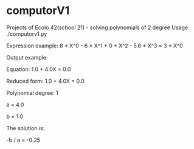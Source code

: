 # computorV1
Projects of Ecolo 42(school 21) - solving polynomials of 2 degree
Usage ./computorv1.py <expression>
  
Expression example:
8 * X^0 - 6 * X^1 + 0 * X^2 - 5.6 * X^3 = 3 * X^0

Output example:

Equation: 1.0 + 4.0X = 0.0

Reduced form: 1.0 + 4.0X = 0.0

Polynomial degree: 1

a = 4.0

b = 1.0

The solution is:

-b / a = -0.25
